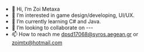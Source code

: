 - 👋 Hi, I’m Zoi Metaxa
- 👀 I’m interested in game design/developing, UI/UX.
- 🌱 I’m currently learning C# and Java.
- 💞️ I’m looking to collaborate on ---
- 📫 How to reach me dpsd17068@syros.aegean.gr or zoimtx@hotmail.com

<!---
lifeaafter/lifeaafter is a ✨ special ✨ repository because its `README.md` (this file) appears on your GitHub profile.
You can click the Preview link to take a look at your changes.
--->
